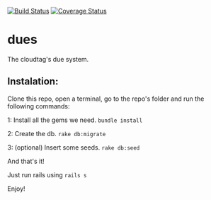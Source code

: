 [![Build Status](https://travis-ci.org/fedegratti/c_debt.svg?branch=master)](https://travis-ci.org/fedegratti/c_debt)
[![Coverage Status](https://coveralls.io/repos/github/fedegratti/c_debt/badge.svg?branch=master)](https://coveralls.io/github/fedegratti/c_debt?branch=master)

# dues
The cloudtag's due system.

## Instalation:

Clone this repo, open a terminal, go to the repo's folder and run the following commands:

1: Install all the gems we need.
 `bundle install`

2: Create the db.
`rake db:migrate`

3: (optional) Insert some seeds.
`rake db:seed`

And that's it!

Just run rails using  `rails s`

Enjoy!
